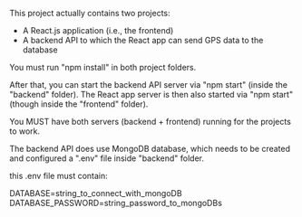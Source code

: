 This project actually contains two projects:
- A React.js application (i.e., the frontend)
- A backend API to which the React app can send GPS data to the database

You must run "npm install" in both project folders.

After that, you can start the backend API server via "npm start" (inside the "backend" folder).
The React app server is then also started via "npm start" (though inside the "frontend" folder).

You MUST have both servers (backend + frontend) running for the projects to work.

The backend API does use MongoDB database, which needs to be created and configured a ".env" file inside "backend" folder.

this .env file must contain:

DATABASE=string_to_connect_with_mongoDB
DATABASE_PASSWORD=string_password_to_mongoDBs
